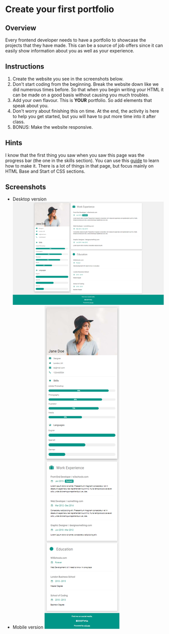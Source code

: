 # Create your first portfolio

## Overview
Every frontend developer needs to have a portfolio to showcase the projects that they have made. This can be a source of job offers since it can easily show information about you as well as your experience.

## Instructions
1. Create the website you see in the screenshots below.
2. Don't start coding from the beginning. Break the website down like we did numerous times before. So that when you begin writing your HTML it can be made on a good basis without causing you much troubles.
3. Add your own flavour. This is **YOUR** portfolio. So add elements that speak about you.
4. Don't worry about finishing this on time. At the end, the activity is here to help you get started, but you will have to put more time into it after class.
5. BONUS: Make the website responsive.

## Hints
I know that the first thing you saw when you saw this page was the progress bar (the one in the skills section). You can use this [guide](https://css-tricks.com/css3-progress-bars/) to learn how to make it. There is a lot of things in that page, but focus mainly on HTML Base and Start of CSS sections.

## Screenshots
- Desktop version ![portfolio-desktop](./images/portfolio-desktop.png)
- Mobile version ![portfolio-mobile](./images/portfolio-mobile.png)